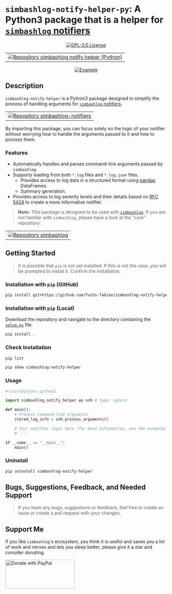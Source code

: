 # `simbashlog-notify-helper-py`: A Python3 package that is a helper for [`simbashlog` notifiers](https://github.com/fuchs-fabian/simbashlog-notifiers)

<p align="center">
  <a href="./LICENSE">
    <img alt="GPL-3.0 License" src="https://img.shields.io/badge/GitHub-GPL--3.0-informational">
  </a>
</p>

<div align="center">
  <table>
    <tr>
      <td>
        <a href="https://github.com/fuchs-fabian/simbashlog-notify-helper-py">
          <img src="https://github-readme-stats.vercel.app/api/pin/?username=fuchs-fabian&repo=simbashlog-notify-helper-py&theme=holi&hide_border=true&border_radius=10" alt="Repository simbashlog notify helper (Python)"/>
        </a>
      </td>
    </tr>
  </table>
</div>

<p align="center">
  <a href="https://github.com/fuchs-fabian/simbashlog-notify-helper-py/blob/main/examples/example.py">
    <img alt="Example" src="https://img.shields.io/website?down_message=offline&label=example&up_color=007aff&up_message=online&url=https%3A%2F%2Fgithub.com%2Ffuchs-fabian%2Fsimbashlog-notify-helper-py%2Fblob%2Fmain%2Fexamples%2Fexample.py" />
  </a>
</p>

## Description

`simbashlog-notify-helper` is a Python3 package designed to simplify the process of handling arguments for [`simbashlog` notifiers](https://github.com/fuchs-fabian/simbashlog-notifiers).

<div align="left">
  <table>
    <tr>
      <td>
        <a href="https://github.com/fuchs-fabian/simbashlog-notifiers">
          <img src="https://github-readme-stats.vercel.app/api/pin/?username=fuchs-fabian&repo=simbashlog-notifiers&theme=holi&hide_border=true&border_radius=10" alt="Repository simbashlog-notifiers"/>
        </a>
      </td>
    </tr>
  </table>
</div>

By importing this package, you can focus solely on the logic of your notifier without worrying how to handle the arguments passed to it and how to process them.

### Features

- Automatically handles and parses command-line arguments passed by `simbashlog`.
- Supports loading from both `*.log` files and `*_log.json` files.
  - Provides access to log data in a structured format using [pandas](https://pandas.pydata.org/) DataFrames.
  - Summary generation.
- Provides access to log severity levels and their details based on [RFC 5424](https://tools.ietf.org/html/rfc5424) to create a more informative notifier.

> **Note:** This package is designed to be used with [`simbashlog`](https://github.com/fuchs-fabian/simbashlog). If you are not familiar with `simbashlog`, please have a look at the "core" repository:

<div align="left">
  <table>
    <tr>
      <td>
        <a href="https://github.com/fuchs-fabian/simbashlog">
          <img src="https://github-readme-stats.vercel.app/api/pin/?username=fuchs-fabian&repo=simbashlog&theme=holi&hide_border=true&border_radius=10" alt="Repository simbashlog"/>
        </a>
      </td>
    </tr>
  </table>
</div>

## Getting Started

> It is possible that `pip` is not yet installed. If this is not the case, you will be prompted to install it. Confirm the installation.

### Installation with `pip` (GitHub)

```bash
pip install git+https://github.com/fuchs-fabian/simbashlog-notify-helper-py
```

### Installation with `pip` (Local)

Download the repository and navigate to the directory containing the [`setup.py`](setup.py) file.

```bash
pip install .
```

### Check Installation

```bash
pip list
```

```bash
pip show simbashlog-notify-helper
```

### Usage

```python
#!/usr/bin/env python3

import simbashlog_notify_helper as snh # type: ignore

def main():
    # Process command-line arguments
    stored_log_info = snh.process_arguments()

    # Your notifier logic here (for more information, see the examples in the repository)
    # ...

if __name__ == "__main__":
    main()
```

### Uninstall

```bash
pip uninstall simbashlog-notify-helper
```

## Bugs, Suggestions, Feedback, and Needed Support

> If you have any bugs, suggestions or feedback, feel free to create an issue or create a pull request with your changes.

## Support Me

If you like `simbashlog`'s ecosystem, you think it is useful and saves you a lot of work and nerves and lets you sleep better, please give it a star and consider donating.

<a href="https://www.paypal.com/donate/?hosted_button_id=4G9X8TDNYYNKG" target="_blank">
  <!--
    https://github.com/stefan-niedermann/paypal-donate-button
  -->
  <img src="https://raw.githubusercontent.com/stefan-niedermann/paypal-donate-button/master/paypal-donate-button.png" style="height: 90px; width: 217px;" alt="Donate with PayPal"/>
</a>